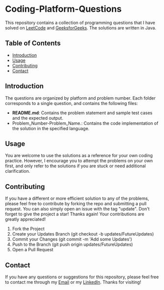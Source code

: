 # Coding-Platform-Questions

This repository contains a collection of programming questions that I have solved on [LeetCode](https://leetcode.com/prashant_bhattacharya/) and [GeeksforGeeks](https://auth.geeksforgeeks.org/user/prashant_bhattacharya). The solutions are written in Java.

## Table of Contents
- [Introduction](#introduction)
- [Usage](#usage)
- [Contributing](#contributing)
- [Contact](#contact)

## Introduction
The questions are organized by platform and problem number. Each folder corresponds to a single question, and contains the following files:

* **README.md**: Contains the problem statement and sample test cases and the expected output.
* Problem_Number-Problem_Name.<language-extension>: Contains the code implementation of the solution in the specified language.

## Usage
You are welcome to use the solutions as a reference for your own coding practice. However, I encourage you to attempt the problems on your own first, and only refer to the solutions if you are stuck or need additional clarification.

## Contributing
If you have a different or more efficient solution to any of the problems, please feel free to contribute by forking the repo and submitting a pull request. You can also simply open an issue with the tag "update". Don't forget to give the project a star! Thanks again! Your contributions are greatly appreciated!

1. Fork the Project
2. Create your Updates Branch (git checkout -b updates/FutureUpdates)
3. Commit your Changes (git commit -m 'Add some Updates')
4. Push to the Branch (git push origin updates/FutureUpdates)
5. Open a Pull Request

## Contact
If you have any questions or suggestions for this repository, please feel free to contact me through my [Email](https://mail.google.com/mail/?view=cm&fs=1&to=iprashantbhattacharya@gmail.com&su=SUBJECT) or my [LinkedIn](https://www.linkedin.com/in/prashant2021/). Thanks for visiting!

